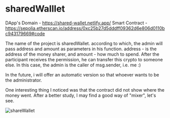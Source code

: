 # sharedWalllet
DApp's Domain - https://shared-wallet.netlify.app/
Smart Contract - https://sepolia.etherscan.io/address/0xc25b27d5dddff09362d6e806d0110bc943179669#code

The name of the project is sharedWallet. according to which, the admin will pass address and amount as parameters in his function. address - is the address of the money sharer, and amount - how much to spend. After the participant receives the permission, he can transfer this crypto to someone else.
In this case, the admin is the caller of msg.sender, i.e. me :)

In the future, i will offer an automatic version so that whoever wants to be the administrator.

One interesting thing I noticed was that the contract did not show where the money went. After a better study, I may find a good way of "mixer", let's see.

![shareWallet](https://github.com/LazareLomsadze/sharedWalllet/assets/70573427/310341f1-44ff-4960-afe4-7c9ec5be1076)

